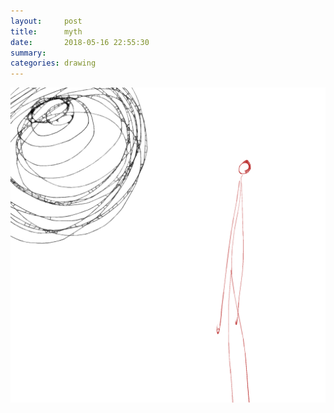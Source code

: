 ```yaml
---
layout:     post
title:      myth
date:       2018-05-16 22:55:30
summary:    
categories: drawing
---
```

![myth](/images/diary/myth.png "I am grateful.")
